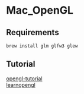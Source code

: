 # Mac_OpenGL


## Requirements
```
brew install glm glfw3 glew
```

## Tutorial
[opengl-tutorial](http://www.opengl-tutorial.org/)  
[learnopengl](https://learnopengl.com/Getting-started/Hello-Triangle)
